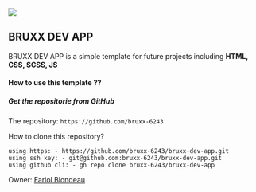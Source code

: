 <a href="https://github.com/bruxx-6243">
  <img src="https://user-images.githubusercontent.com/81830567/163858133-5b3b1452-86ab-4362-9214-98ab56aa140b.png">
</a>

## BRUXX DEV APP

BRUXX DEV APP is a simple template for future projects including <b>HTML, CSS, SCSS, JS</b>

#### How to use this template ??

##### Get the repositorie from GitHub
The repository: 
          `https://github.com/bruxx-6243`


 How to clone this repository?

	using https: - https://github.com/bruxx-6243/bruxx-dev-app.git
	using ssh key: - git@github.com:bruxx-6243/bruxx-dev-app.git
	using github cli: - gh repo clone bruxx-6243/bruxx-dev-app
          
          
Owner:
        <a href="https://github.com/bruxx-6243">Fariol Blondeau</a>

       

